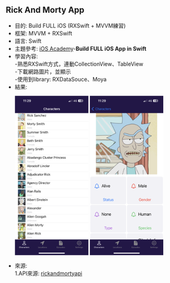 ## Rick And Morty App 
* 目的: Build FULL iOS (RXSwift + MVVM練習)  
* 框架: MVVM + RXSwift  
* 語言: Swift
* 主題參考: [iOS Academy](https://www.youtube.com/@iOSAcademy/featured)-**Build FULL iOS App in Swift**
* 學習內容:  
  -熟悉RXSwift方式，連動CollectionView、TableView  
  -下載網路圖片，並顯示  
  -使用到library: RXDataSouce、Moya  
* 結果:
  <p float="left">
    <img src='https://github.com/blueline0505/RXExample/blob/main/result/IMG_2344.PNG' width='40%'>  
    <img src='https://github.com/blueline0505/RXExample/blob/main/result/IMG_2345.PNG' width='40%'>
  </p>
* 來源:  
  1.API來源: [rickandmortyapi](https://rickandmortyapi.com/documentation/)
